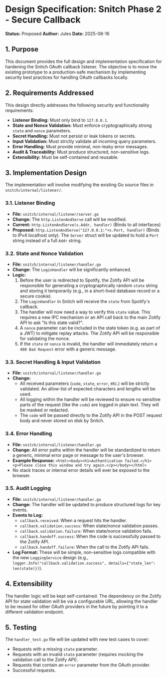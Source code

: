 # Design Specification: Snitch Phase 2 - Secure Callback

**Status:** Proposed
**Author:** Jules
**Date:** 2025-08-16

## 1. Purpose

This document provides the full design and implementation specification for hardening the Snitch OAuth callback listener. The objective is to move the existing prototype to a production-safe mechanism by implementing security best practices for handling OAuth callbacks locally.

## 2. Requirements Addressed

This design directly addresses the following security and functionality requirements:

- **Listener Binding:** Must only bind to `127.0.0.1`.
- **State and Nonce Validation:** Must enforce cryptographically strong `state` and `nonce` parameters.
- **Secret Handling:** Must not persist or leak tokens or secrets.
- **Input Validation:** Must strictly validate all incoming query parameters.
- **Error Handling:** Must provide minimal, non-leaky error messages.
- **Audit & Traceability:** Must produce structured, non-sensitive logs.
- **Extensibility:** Must be self-contained and reusable.

## 3. Implementation Design

The implementation will involve modifying the existing Go source files in `snitch/internal/listener/`.

### 3.1. Listener Binding
- **File:** `snitch/internal/listener/server.go`
- **Change:** The `http.ListenAndServe` call will be modified.
- **Current:** `http.ListenAndServe(s.Addr, handler)` (Binds to all interfaces)
- **Proposed:** `http.ListenAndServe("127.0.0.1:"+s.Port, handler)` (Binds to IPv4 localhost only). The `Server` struct will be updated to hold a `Port` string instead of a full `Addr` string.

### 3.2. State and Nonce Validation
- **File:** `snitch/internal/listener/handler.go`
- **Change:** The `LoginHandler` will be significantly enhanced.
- **Logic:**
    1.  Before the user is redirected to Spotify, the Zotify API will be responsible for generating a cryptographically random `state` string and storing it temporarily (e.g., in a short-lived database record or a secure cookie).
    2.  The `LoginHandler` in Snitch will receive the `state` from Spotify's callback.
    3.  The handler will now need a way to verify this `state` value. This requires a new IPC mechanism or an API call back to the main Zotify API to ask "Is this state valid?".
    4.  A `nonce` parameter can be included in the state token (e.g. as part of a JWT) to mitigate replay attacks. The Zotify API will be responsible for validating the nonce.
    5.  If the `state` or `nonce` is invalid, the handler will immediately return a `400 Bad Request` error with a generic message.

### 3.3. Secret Handling & Input Validation
- **File:** `snitch/internal/listener/handler.go`
- **Change:**
    - All received parameters (`code`, `state`, `error`, etc.) will be strictly validated. An allow-list of expected characters and lengths will be used.
    - All logging within the handler will be reviewed to ensure no sensitive parts of the request (like the `code`) are logged in plain text. They will be masked or redacted.
    - The `code` will be passed directly to the Zotify API in the POST request body and never stored on disk by Snitch.

### 3.4. Error Handling
- **File:** `snitch/internal/listener/handler.go`
- **Change:** All error paths within the handler will be standardized to return a generic, minimal error page or message to the user's browser.
- **Example Response:** `<html><body><h1>Authentication failed.</h1><p>Please close this window and try again.</p></body></html>`
- No stack traces or internal error details will ever be exposed to the browser.

### 3.5. Audit Logging
- **File:** `snitch/internal/listener/handler.go`
- **Change:** The handler will be updated to produce structured logs for key events.
- **Events to Log:**
    - `callback.received`: When a request hits the handler.
    - `callback.validation.success`: When state/nonce validation passes.
    - `callback.validation.failure`: When state/nonce validation fails.
    - `callback.handoff.success`: When the code is successfully passed to the Zotify API.
    - `callback.handoff.failure`: When the call to the Zotify API fails.
- **Log Format:** These will be simple, non-sensitive logs compatible with the new `LoggingService` design (e.g., `logger.Info("callback.validation.success", details={"state_len": len(state)})`).

## 4. Extensibility
The handler logic will be kept self-contained. The dependency on the Zotify API for state validation will be via a configurable URL, allowing the handler to be reused for other OAuth providers in the future by pointing it to a different validation endpoint.

## 5. Testing
The `handler_test.go` file will be updated with new test cases to cover:
- Requests with a missing `state` parameter.
- Requests with an invalid `state` parameter (requires mocking the validation call to the Zotify API).
- Requests that contain an `error` parameter from the OAuth provider.
- Successful requests.
